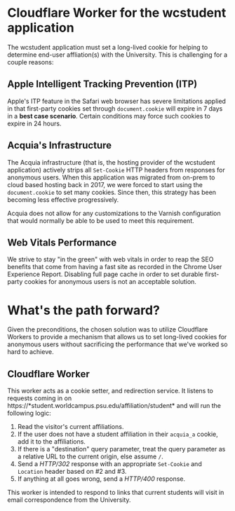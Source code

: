 # Cloudflare Worker for the wcstudent application
The wcstudent application must set a long-lived cookie for helping to determine end-user affliation(s) with the University.  This is challenging for a couple reasons:

## Apple Intelligent Tracking Prevention (ITP)
Apple's ITP feature in the Safari web browser has severe limitations applied in that first-party cookies set through `document.cookie` will expire in 7 days in a **best case scenario**. Certain conditions may force such cookies to expire in 24 hours.

## Acquia's Infrastructure
The Acquia infrastructure (that is, the hosting provider of the wcstudent application) actively strips all `Set-Cookie` HTTP headers from responses for anonymous users.  When this application was migrated from on-prem to cloud based hosting back in 2017, we were forced to start using the `document.cookie` to set many cookies.  Since then, this strategy has been becoming less effective progressively.

Acquia does not allow for any customizations to the Varnish configuration that would normally be able to be used to meet this requirement.

## Web Vitals Performance
We strive to stay "in the green" with web vitals in order to reap the SEO benefits that come from having a fast site as recorded in the Chrome User Experience Report.  Disabling full page cache in order to set durable first-party cookies for anonymous users is not an acceptable solution.

# What's the path forward?
Given the preconditions, the chosen solution was to utilize Cloudflare Workers to provide a mechanism that allows us to set long-lived cookies for anonymous users without sacrificing the performance that we've worked so hard to achieve.

## Cloudflare Worker
This worker acts as a cookie setter, and redirection service.  It listens to requests coming in on https://\*student.worldcampus.psu.edu/affiliation/student\* and will run the following logic:

1. Read the visitor's current affiliations.
2. If the user does not have a student affiliation in their `acquia_a` cookie, add it to the affiliations.
3. If there is a "destination" query parameter, treat the query parameter as a relative URL to the current origin, else assume `/`.
4. Send a _HTTP/302_ response with an appropriate `Set-Cookie` and `Location` header based on #2 and #3. 
5. If anything at all goes wrong, send a _HTTP/400_ response.

This worker is intended to respond to links that current students will visit in email correspondence from the University.
